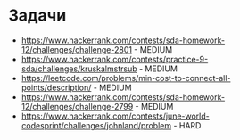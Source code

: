 # Задачи

- https://www.hackerrank.com/contests/sda-homework-12/challenges/challenge-2801 - MEDIUM
- https://www.hackerrank.com/contests/practice-9-sda/challenges/kruskalmstrsub - MEDIUM
- https://leetcode.com/problems/min-cost-to-connect-all-points/description/ - MEDIUM
- https://www.hackerrank.com/contests/sda-homework-12/challenges/challenge-2799 - MEDIUM
- https://www.hackerrank.com/contests/june-world-codesprint/challenges/johnland/problem - HARD
